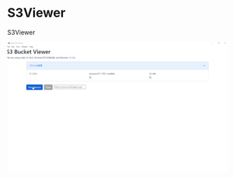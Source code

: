 # S3Viewer
S3Viewer

![](https://github.com/takahashi-h5/S3Viewer/blob/garage/img/screenshot.gif "")